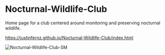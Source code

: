 # Nocturnal-Wildlife-Club
Home page for a club centered around monitoring and preserving nocturnal wildlife.

https://justinfernz.github.io/Nocturnal-Wildlife-Club/index.html

![Nocturnal-Wildlife-Club-SM](https://github.com/justinfernz/Nocturnal-Wildlife-Club/assets/136839185/4093703e-1ea2-4964-8541-94f22d9eb3eb)

